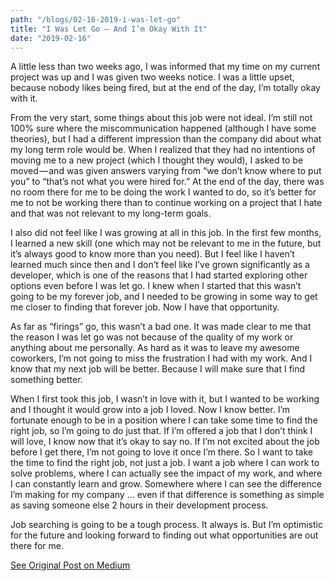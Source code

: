 ```yaml
---
path: "/blogs/02-16-2019-i-was-let-go"
title: "I Was Let Go — And I’m Okay With It"
date: "2019-02-16"
---
```


A little less than two weeks ago, I was informed that my time on my current project was up and I was given two weeks notice. I was a little upset, because nobody likes being fired, but at the end of the day, I’m totally okay with it.

From the very start, some things about this job were not ideal. I’m still not 100% sure where the miscommunication happened (although I have some theories), but I had a different impression than the company did about what my long term role would be. When I realized that they had no intentions of moving me to a new project (which I thought they would), I asked to be moved — and was given answers varying from “we don’t know where to put you” to “that’s not what you were hired for.” At the end of the day, there was no room there for me to be doing the work I wanted to do, so it’s better for me to not be working there than to continue working on a project that I hate and that was not relevant to my long-term goals.

I also did not feel like I was growing at all in this job. In the first few months, I learned a new skill (one which may not be relevant to me in the future, but it’s always good to know more than you need). But I feel like I haven’t learned much since then and I don’t feel like I’ve grown significantly as a developer, which is one of the reasons that I had started exploring other options even before I was let go. I knew when I started that this wasn’t going to be my forever job, and I needed to be growing in some way to get me closer to finding that forever job. Now I have that opportunity.

As far as “firings” go, this wasn’t a bad one. It was made clear to me that the reason I was let go was not because of the quality of my work or anything about me personally. As hard as it was to leave my awesome coworkers, I’m not going to miss the frustration I had with my work. And I know that my next job will be better. Because I will make sure that I find something better.

When I first took this job, I wasn’t in love with it, but I wanted to be working and I thought it would grow into a job I loved. Now I know better. I’m fortunate enough to be in a position where I can take some time to find the right job, so I’m going to do just that. If I’m offered a job that I don’t think I will love, I know now that it’s okay to say no. If I’m not excited about the job before I get there, I’m not going to love it once I’m there. So I want to take the time to find the right job, not just a job. I want a job where I can work to solve problems, where I can actually see the impact of my work, and where I can constantly learn and grow. Somewhere where I can see the difference I’m making for my company … even if that difference is something as simple as saving someone else 2 hours in their development process.

Job searching is going to be a tough process. It always is. But I’m optimistic for the future and looking forward to finding out what opportunities are out there for me.

[See Original Post on Medium](https://medium.com/@sarahscode/i-was-let-go-and-im-okay-with-it-51376aa72b5a)